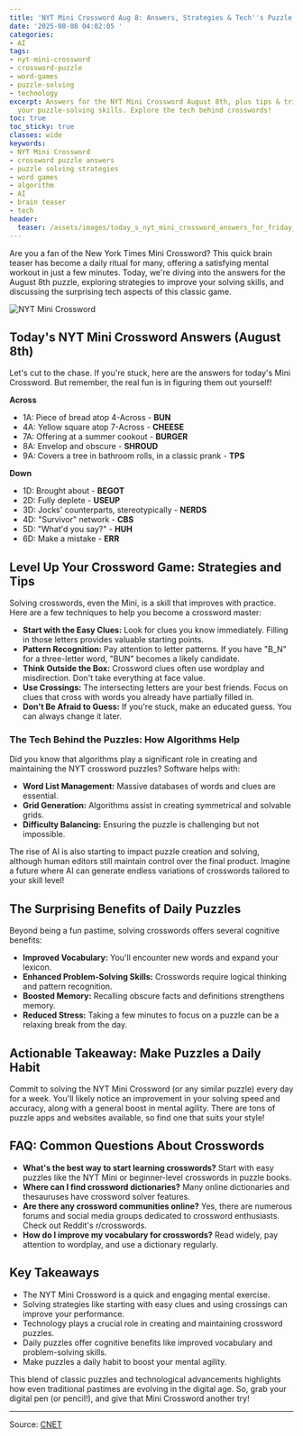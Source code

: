 ```yaml
---
title: 'NYT Mini Crossword Aug 8: Answers, Strategies & Tech''s Puzzle Craze'
date: '2025-08-08 04:02:05 '
categories:
- AI
tags:
- nyt-mini-crossword
- crossword-puzzle
- word-games
- puzzle-solving
- technology
excerpt: Answers for the NYT Mini Crossword August 8th, plus tips & tricks to improve
  your puzzle-solving skills. Explore the tech behind crosswords!
toc: true
toc_sticky: true
classes: wide
keywords:
- NYT Mini Crossword
- crossword puzzle answers
- puzzle solving strategies
- word games
- algorithm
- AI
- brain teaser
- tech
header:
  teaser: /assets/images/today_s_nyt_mini_crossword_answers_for_friday__aug_20250808040205.jpg
---
```


Are you a fan of the New York Times Mini Crossword? This quick brain teaser has become a daily ritual for many, offering a satisfying mental workout in just a few minutes. Today, we're diving into the answers for the August 8th puzzle, exploring strategies to improve your solving skills, and discussing the surprising tech aspects of this classic game.

![NYT Mini Crossword](https://www.cnet.com/a/img/resize/16d2290ea5c9dc928db9624c275de45ff920b828/hub/2024/07/25/50d61b9b-1c76-4678-9a92-f6eca531f4a8/nyt-mini-crossword-234876.jpg?auto=webp&fit=crop&height=614&width=1092)

## Today's NYT Mini Crossword Answers (August 8th)

Let's cut to the chase. If you're stuck, here are the answers for today's Mini Crossword. But remember, the real fun is in figuring them out yourself!

**Across**

*   1A: Piece of bread atop 4-Across - **BUN**
*   4A: Yellow square atop 7-Across - **CHEESE**
*   7A: Offering at a summer cookout - **BURGER**
*   8A: Envelop and obscure - **SHROUD**
*   9A: Covers a tree in bathroom rolls, in a classic prank - **TPS**

**Down**

*   1D: Brought about - **BEGOT**
*   2D: Fully deplete - **USEUP**
*   3D: Jocks' counterparts, stereotypically - **NERDS**
*   4D: "Survivor" network - **CBS**
*   5D: "What'd you say?" - **HUH**
*   6D: Make a mistake - **ERR**

## Level Up Your Crossword Game: Strategies and Tips

Solving crosswords, even the Mini, is a skill that improves with practice. Here are a few techniques to help you become a crossword master:

*   **Start with the Easy Clues:** Look for clues you know immediately. Filling in those letters provides valuable starting points.
*   **Pattern Recognition:** Pay attention to letter patterns. If you have "B_N" for a three-letter word, "BUN" becomes a likely candidate.
*   **Think Outside the Box:** Crossword clues often use wordplay and misdirection. Don't take everything at face value.
*   **Use Crossings:** The intersecting letters are your best friends. Focus on clues that cross with words you already have partially filled in.
*   **Don't Be Afraid to Guess:** If you're stuck, make an educated guess. You can always change it later.

### The Tech Behind the Puzzles: How Algorithms Help

Did you know that algorithms play a significant role in creating and maintaining the NYT crossword puzzles? Software helps with:

*   **Word List Management:** Massive databases of words and clues are essential.
*   **Grid Generation:** Algorithms assist in creating symmetrical and solvable grids.
*   **Difficulty Balancing:** Ensuring the puzzle is challenging but not impossible.

The rise of AI is also starting to impact puzzle creation and solving, although human editors still maintain control over the final product. Imagine a future where AI can generate endless variations of crosswords tailored to your skill level!

## The Surprising Benefits of Daily Puzzles

Beyond being a fun pastime, solving crosswords offers several cognitive benefits:

*   **Improved Vocabulary:** You'll encounter new words and expand your lexicon.
*   **Enhanced Problem-Solving Skills:** Crosswords require logical thinking and pattern recognition.
*   **Boosted Memory:** Recalling obscure facts and definitions strengthens memory.
*   **Reduced Stress:** Taking a few minutes to focus on a puzzle can be a relaxing break from the day.

## Actionable Takeaway: Make Puzzles a Daily Habit

Commit to solving the NYT Mini Crossword (or any similar puzzle) every day for a week. You'll likely notice an improvement in your solving speed and accuracy, along with a general boost in mental agility. There are tons of puzzle apps and websites available, so find one that suits your style!

## FAQ: Common Questions About Crosswords

*   **What's the best way to start learning crosswords?** Start with easy puzzles like the NYT Mini or beginner-level crosswords in puzzle books.
*   **Where can I find crossword dictionaries?** Many online dictionaries and thesauruses have crossword solver features.
*   **Are there any crossword communities online?** Yes, there are numerous forums and social media groups dedicated to crossword enthusiasts. Check out Reddit's r/crosswords.
*   **How do I improve my vocabulary for crosswords?** Read widely, pay attention to wordplay, and use a dictionary regularly.

## Key Takeaways

*   The NYT Mini Crossword is a quick and engaging mental exercise.
*   Solving strategies like starting with easy clues and using crossings can improve your performance.
*   Technology plays a crucial role in creating and maintaining crossword puzzles.
*   Daily puzzles offer cognitive benefits like improved vocabulary and problem-solving skills.
*   Make puzzles a daily habit to boost your mental agility.

This blend of classic puzzles and technological advancements highlights how even traditional pastimes are evolving in the digital age. So, grab your digital pen (or pencil!), and give that Mini Crossword another try!

---

Source: [CNET](https://www.cnet.com/tech/gaming/todays-nyt-mini-crossword-answers-for-friday-aug-8/#ftag=CAD590a51e)